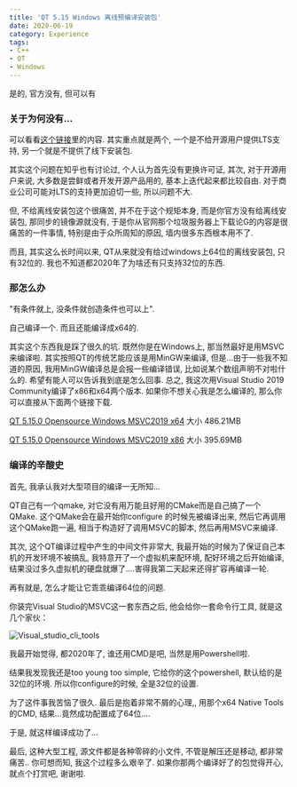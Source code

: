 ```yaml
---
title: 'QT 5.15 Windows 离线预编译安装包'
date: 2020-06-19
category: Experience
tags: 
- C++
- QT
- Windows
---
```




是的, 官方没有, 但可以有

<!--more-->

### 关于为何没有...

可以看看[这个链接](https://mirrors.cloud.tencent.com/qt/official_releases/qt/5.15/5.15.0/OFFLINE_REAMDE.txt)里的内容. 其实重点就是两个, 一个是不给开源用户提供LTS支持, 另一个就是不提供了线下安装包. 

其实这个问题在知乎也有讨论过, 个人认为首先没有更换许可证, 其次, 对于开源用户来说, 大多数是尝鲜或者开发开源产品用的, 基本上迭代起来都比较自由. 对于商业公司可能对LTS的支持更加迫切一些, 所以问题不大. 

但, 不给离线安装包这个很痛苦, 并不在于这个规矩本身, 而是你官方没有给离线安装包, 那同步的镜像源就没有, 于是你从官网那个垃圾服务器上下载论G的内容是很痛苦的一件事情, 特别是由于众所周知的原因, 墙内很多东西根本用不了. 

而且, 其实这么长时间以来, QT从来就没有给过windows上64位的离线安装包, 只有32位的. 我也不知道都2020年了为啥还有只支持32位的东西. 

### 那怎么办

"有条件就上, 没条件就创造条件也可以上".

自己编译一个. 而且还能编译成x64的.

其实这个东西我是踩了很久的坑. 既然你是在Windows上, 那当然最好是用MSVC来编译啦. 其实按照QT的传统艺能应该是用MinGW来编译, 但是...由于一些我不知道的原因, 我用MinGW编译总是会报一些编译错误, 比如说某个数组声明不对啦什么的. 希望有能人可以告诉我到底是怎么回事. 总之, 我这次用Visual Studio 2019 Community编译了x86和x64两个版本. 如果你不想关心我是怎么编译的, 那么你可以直接从下面两个链接下载. 

[QT 5.15.0 Opensource Windows MSVC2019 x64](https://data-vankyle-1257862518.cos.ap-shanghai.myqcloud.com/software/qt/5.15/qt-opensource-windows-x64-5.15.0.zip) 大小 486.21MB

[QT 5.15.0 Opensource Windows MSVC2019 x86](https://data-vankyle-1257862518.cos.ap-shanghai.myqcloud.com/software/qt/5.15/qt-opensource-windows-x64-5.15.0.zip)  大小 395.69MB



### 编译的辛酸史

首先, 我承认我对大型项目的编译一无所知...

QT自己有一个qmake, 对它没有用万能且好用的CMake而是自己搞了一个QMake. 这个QMake会在最开始你configure 的时候先被编译出来, 然后它再调用这个QMake跑一遍, 相当于构造好了调用MSVC的脚本, 然后再用MSVC来编译. 

其次, 这个QT编译过程中产生的中间文件非常大, 我最开始的时候为了保证自己本机的开发环境不被搞乱, 我特意开了一个虚拟机来配环境, 配好环境之后开始编译, 结果没过多久虚拟机的硬盘就爆了....害得我第二天起来还得扩容再编译一轮. 

再有就是, 怎么才能让它乖乖编译64位的问题. 

你装完Visual Studio的MSVC这一套东西之后, 他会给你一套命令行工具, 就是这几个家伙：

![Visual_studio_cli_tools](https://data-vankyle-1257862518.cos.ap-shanghai.myqcloud.com/image/vankyle/Visual_studio_cli_tools.png)

 

我最开始觉得, 都2020年了, 谁还用CMD是吧, 当然是用Powershell啦. 

结果我发现我还是too young too simple, 它给你的这个powershell, 默认给的是32位的环境. 所以你configure的时候, 全是32位的设置. 

为了这件事我苦恼了很久. 最后是抱着非常不屑的心理,, 用那个x64 Native Tools 的CMD, 结果...竟然成功配置成了64位....

于是, 就这样编译成功了...

最后, 这种大型工程, 源文件都是各种零碎的小文件, 不管是解压还是移动, 都非常痛苦.. 你可想而知, 我这个过程多么艰辛了. 如果你那两个编译好了的包觉得开心, 就点个打赏吧, 谢谢啦. 
